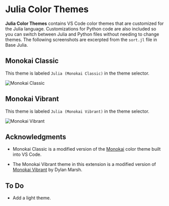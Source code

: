 
# Julia Color Themes

**Julia Color Themes** contains VS Code color themes that are customized for the Julia language. Customizations for Python code are also included so you can switch between Julia and Python files without needing to change themes. The following screenshots are excerpted from the `sort.jl` file in Base Julia.


## Monokai Classic

This theme is labeled `Julia (Monokai Classic)` in the theme selector.

![Monokai Classic](https://raw.githubusercontent.com/CameronBieganek/monokai-julia/master/images/julia-monokai-classic.png)


## Monokai Vibrant

This theme is labeled `Julia (Monokai Vibrant)` in the theme selector.

![Monokai Vibrant](https://raw.githubusercontent.com/CameronBieganek/monokai-julia/master/images/julia-monokai-vibrant.png)


## Acknowledgments

- Monokai Classic is a modified version of the [Monokai](https://github.com/microsoft/vscode/blob/master/extensions/theme-monokai/themes/monokai-color-theme.json) color theme built into VS Code.

- The Monokai Vibrant theme in this extension is a modified version of [Monokai Vibrant](https://github.com/dylantmarsh/monokai-vibrant) by Dylan Marsh.


## To Do

- Add a light theme.
